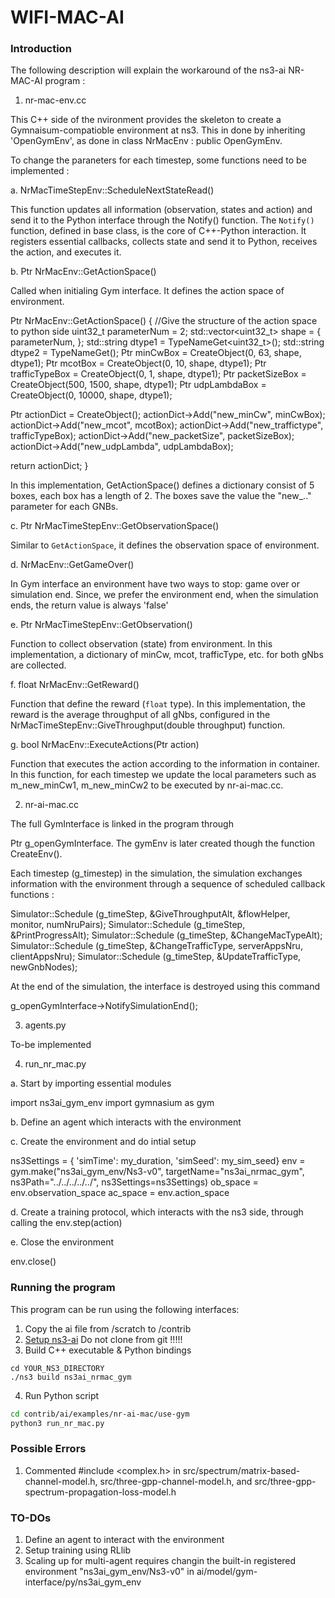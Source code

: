 # WIFI-MAC-AI

### Introduction

The following description will explain the workaround of the ns3-ai NR-MAC-AI program : 

1. nr-mac-env.cc

This C++ side of the nvironment provides the skeleton to create a Gymnaisum-compatioble environment at ns3. This in done by inheriting 'OpenGymEnv', as done in class NrMacEnv : public OpenGymEnv.

To change the paraneters for each timestep, some functions need to be implemented : 

a. NrMacTimeStepEnv::ScheduleNextStateRead()

This function updates all information (observation, states and action) and send it to the Python interface through the Notify() function. The `Notify()` function, defined in base class, is the core of C++-Python interaction. It registers essential callbacks,
collects state and send it to Python, receives the action, and executes it.

b. Ptr<OpenGymSpace> NrMacEnv::GetActionSpace() 

Called when initialing Gym interface. It defines the action space of environment.

Ptr<OpenGymSpace>
NrMacEnv::GetActionSpace()
{
  //Give the structure of the action space to python side
  uint32_t parameterNum = 2;
  std::vector<uint32_t> shape = {
        parameterNum,
  };
  std::string dtype1 = TypeNameGet<uint32_t>();
  std::string dtype2 = TypeNameGet<double>();
  Ptr<OpenGymBoxSpace> minCwBox = CreateObject<OpenGymBoxSpace>(0, 63, shape, dtype1);
  Ptr<OpenGymBoxSpace> mcotBox = CreateObject<OpenGymBoxSpace>(0, 10, shape, dtype1);
  Ptr<OpenGymBoxSpace> trafficTypeBox = CreateObject<OpenGymBoxSpace>(0, 1, shape, dtype1);
  Ptr<OpenGymBoxSpace> packetSizeBox = CreateObject<OpenGymBoxSpace>(500, 1500, shape, dtype1);
  Ptr<OpenGymBoxSpace> udpLambdaBox = CreateObject<OpenGymBoxSpace>(0, 10000, shape, dtype1);
  
  Ptr<OpenGymDictSpace> actionDict = CreateObject<OpenGymDictSpace>();
  actionDict->Add("new_minCw", minCwBox);
  actionDict->Add("new_mcot", mcotBox);
  actionDict->Add("new_traffictype", trafficTypeBox);
  actionDict->Add("new_packetSize", packetSizeBox);
  actionDict->Add("new_udpLambda", udpLambdaBox);

  return actionDict;
}

In this implementation, GetActionSpace() defines a dictionary consist of 5 boxes, each box has a length of 2. The boxes save the value the "new_.." parameter for each GNBs.

c. Ptr<OpenGymSpace> NrMacTimeStepEnv::GetObservationSpace() 

Similar to `GetActionSpace`, it defines the observation space of environment.

d. NrMacEnv::GetGameOver()

In Gym interface an environment have two ways to stop: game over or simulation end. Since, we prefer the environment end, when the simulation ends, the return value is always 'false'

e. Ptr<OpenGymDataContainer> NrMacTimeStepEnv::GetObservation()

Function to collect observation (state) from environment. In this implementation, a dictionary of minCw, mcot, trafficType, etc. for both gNbs are collected.

f. float NrMacEnv::GetReward()

Function that define the reward (`float` type). In this implementation, the reward is the average throughput of all gNbs, configured in the NrMacTimeStepEnv::GiveThroughput(double throughput) function.

g. bool NrMacEnv::ExecuteActions(Ptr<OpenGymDataContainer> action)

Function that executes the action according to the information in container. In this function, for each timestep we update the local parameters such as m_new_minCw1, m_new_minCw2 to be executed by nr-ai-mac.cc.

2. nr-ai-mac.cc

The full GymInterface is linked in the program through 

Ptr<OpenGymInterface> g_openGymInterface. The gymEnv is later created though the function CreateEnv(). 

Each timestep (g_timestep) in the simulation, the simulation exchanges information with the environment through a sequence of scheduled callback functions :

Simulator::Schedule (g_timeStep, &GiveThroughputAlt, &flowHelper, monitor, numNruPairs);
Simulator::Schedule (g_timeStep, &PrintProgressAlt);
Simulator::Schedule (g_timeStep, &ChangeMacTypeAlt);
Simulator::Schedule (g_timeStep, &ChangeTrafficType, serverAppsNru, clientAppsNru);
Simulator::Schedule (g_timeStep, &UpdateTrafficType, newGnbNodes);

At the end of the simulation, the interface is destroyed using this command 

g_openGymInterface->NotifySimulationEnd();

3. agents.py

To-be implemented

4. run_nr_mac.py

a. Start by importing essential modules 

import ns3ai_gym_env
import gymnasium as gym

b. Define an agent which interacts with the environment

c. Create the environment and do intial setup

ns3Settings = {
    'simTime': my_duration,
    'simSeed': my_sim_seed}
env = gym.make("ns3ai_gym_env/Ns3-v0", targetName="ns3ai_nrmac_gym",
               ns3Path="../../../../../", ns3Settings=ns3Settings)
ob_space = env.observation_space
ac_space = env.action_space

d. Create a training protocol, which interacts with the ns3 side, through calling the env.step(action)

e. Close the environment

env.close()

### Running the program

This program can be run using the following interfaces:

1. Copy the ai file from /scratch to /contrib 
2. [Setup ns3-ai](../../docs/install.md) Do not clone from git !!!!!
3. Build C++ executable & Python bindings

```shell
cd YOUR_NS3_DIRECTORY
./ns3 build ns3ai_nrmac_gym
```

4. Run Python script

```bash
cd contrib/ai/examples/nr-ai-mac/use-gym
python3 run_nr_mac.py
```

### Possible Errors

1. Commented #include <complex.h> in src/spectrum/matrix-based-channel-model.h, src/three-gpp-channel-model.h, and src/three-gpp-spectrum-propagation-loss-model.h

### TO-DOs

1. Define an agent to interact with the environment
2. Setup training using RLlib
3. Scaling up for multi-agent requires changin the built-in registered environment "ns3ai_gym_env/Ns3-v0" in ai/model/gym-interface/py/ns3ai_gym_env
